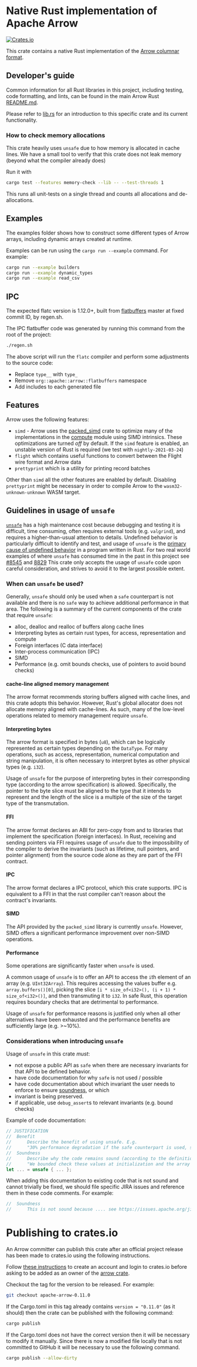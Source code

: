 <!---
  Licensed to the Apache Software Foundation (ASF) under one
  or more contributor license agreements.  See the NOTICE file
  distributed with this work for additional information
  regarding copyright ownership.  The ASF licenses this file
  to you under the Apache License, Version 2.0 (the
  "License"); you may not use this file except in compliance
  with the License.  You may obtain a copy of the License at

    http://www.apache.org/licenses/LICENSE-2.0

  Unless required by applicable law or agreed to in writing,
  software distributed under the License is distributed on an
  "AS IS" BASIS, WITHOUT WARRANTIES OR CONDITIONS OF ANY
  KIND, either express or implied.  See the License for the
  specific language governing permissions and limitations
  under the License.
-->

# Native Rust implementation of Apache Arrow

[![Crates.io](https://img.shields.io/crates/v/arrow.svg)](https://crates.io/crates/arrow)

This crate contains a native Rust implementation of the [Arrow columnar format](https://arrow.apache.org/docs/format/Columnar.html).

## Developer's guide

Common information for all Rust libraries in this project, including
testing, code formatting, and lints, can be found in the main Arrow
Rust [README.md](../README.md).

Please refer to [lib.rs](src/lib.rs) for an introduction to this
specific crate and its current functionality.

### How to check memory allocations

This crate heavily uses `unsafe` due to how memory is allocated in cache lines.
We have a small tool to verify that this crate does not leak memory (beyond what the compiler already does)

Run it with

```bash
cargo test --features memory-check --lib -- --test-threads 1
```

This runs all unit-tests on a single thread and counts all allocations and de-allocations.

## Examples

The examples folder shows how to construct some different types of Arrow
arrays, including dynamic arrays created at runtime.

Examples can be run using the `cargo run --example` command. For example:

```bash
cargo run --example builders
cargo run --example dynamic_types
cargo run --example read_csv
```

## IPC

The expected flatc version is 1.12.0+, built from [flatbuffers](https://github.com/google/flatbuffers)
master at fixed commit ID, by regen.sh.

The IPC flatbuffer code was generated by running this command from the root of the project:

```bash
./regen.sh
```

The above script will run the `flatc` compiler and perform some adjustments to the source code:

- Replace `type__` with `type_`
- Remove `org::apache::arrow::flatbuffers` namespace
- Add includes to each generated file

## Features

Arrow uses the following features:

* `simd` - Arrow uses the [packed_simd](https://crates.io/crates/packed_simd) crate to optimize many of the
 implementations in the [compute](https://github.com/apache/arrow/tree/master/rust/arrow/src/compute)
 module using SIMD intrinsics. These optimizations are turned *off* by default.
 If the `simd` feature is enabled, an unstable version of Rust is required (we test with `nightly-2021-03-24`)
* `flight` which contains useful functions to convert between the Flight wire format and Arrow data
* `prettyprint` which is a utility for printing record batches

Other than `simd` all the other features are enabled by default. Disabling `prettyprint` might be necessary in order to
compile Arrow to the `wasm32-unknown-unknown` WASM target.

## Guidelines in usage of `unsafe`

[`unsafe`](https://doc.rust-lang.org/book/ch19-01-unsafe-rust.html) has a high maintenance cost because debugging and testing it is difficult, time consuming, often requires external tools (e.g. `valgrind`), and requires a higher-than-usual attention to details. Undefined behavior is particularly difficult to identify and test, and usage of `unsafe` is the [primary cause of undefined behavior](https://doc.rust-lang.org/reference/behavior-considered-undefined.html) in a program written in Rust.
For two real world examples of where `unsafe` has consumed time in the past in this project see [#8545](https://github.com/apache/arrow/pull/8645) and [8829](https://github.com/apache/arrow/pull/8829)
This crate only accepts the usage of `unsafe` code upon careful consideration, and strives to avoid it to the largest possible extent.

### When can `unsafe` be used?

Generally, `unsafe` should only be used when a `safe` counterpart is not available and there is no `safe` way to achieve additional performance in that area. The following is a summary of the current components of the crate that require `unsafe`:

* alloc, dealloc and realloc of buffers along cache lines
* Interpreting bytes as certain rust types, for access, representation and compute
* Foreign interfaces (C data interface)
* Inter-process communication (IPC)
* SIMD
* Performance (e.g. omit bounds checks, use of pointers to avoid bound checks)

#### cache-line aligned memory management

The arrow format recommends storing buffers aligned with cache lines, and this crate adopts this behavior.
However, Rust's global allocator does not allocate memory aligned with cache-lines. As such, many of the low-level operations related to memory management require `unsafe`.

#### Interpreting bytes

The arrow format is specified in bytes (`u8`), which can be logically represented as certain types
depending on the `DataType`.
For many operations, such as access, representation, numerical computation and string manipulation,
it is often necessary to interpret bytes as other physical types (e.g. `i32`).

Usage of `unsafe` for the purpose of interpreting bytes in their corresponding type (according to the arrow specification) is allowed. Specifically, the pointer to the byte slice must be aligned to the type that it intends to represent and the length of the slice is a multiple of the size of the target type of the transmutation.

#### FFI

The arrow format declares an ABI for zero-copy from and to libraries that implement the specification
(foreign interfaces). In Rust, receiving and sending pointers via FFI requires usage of `unsafe` due to
the impossibility of the compiler to derive the invariants (such as lifetime, null pointers, and pointer alignment) from the source code alone as they are part of the FFI contract.

#### IPC

The arrow format declares a IPC protocol, which this crate supports. IPC is equivalent to a FFI in that the rust compiler can't reason about the contract's invariants.

#### SIMD

The API provided by the `packed_simd` library is currently `unsafe`. However, SIMD offers a significant performance improvement over non-SIMD operations.

#### Performance

Some operations are significantly faster when `unsafe` is used.

A common usage of `unsafe` is to offer an API to access the `i`th element of an array (e.g. `UInt32Array`).
This requires accessing the values buffer e.g. `array.buffers()[0]`, picking the slice
`[i * size_of<i32>(), (i + 1) * size_of<i32>()]`, and then transmuting it to `i32`. In safe Rust,
this operation requires boundary checks that are detrimental to performance.

Usage of `unsafe` for performance reasons is justified only when all other alternatives have been exhausted and the performance benefits are sufficiently large (e.g. >~10%).

### Considerations when introducing `unsafe`

Usage of `unsafe` in this crate *must*:

* not expose a public API as `safe` when there are necessary invariants for that API to be defined behavior.
* have code documentation for why `safe` is not used / possible
* have code documentation about which invariant the user needs to enforce to ensure [soundness](https://rust-lang.github.io/unsafe-code-guidelines/glossary.html#soundness-of-code--of-a-library), or which
* invariant is being preserved.
* if applicable, use `debug_assert`s to relevant invariants (e.g. bound checks)

Example of code documentation:

```rust
// JUSTIFICATION
//  Benefit
//      Describe the benefit of using unsafe. E.g.
//      "30% performance degradation if the safe counterpart is used, see bench X."
//  Soundness
//      Describe why the code remains sound (according to the definition of rust's unsafe code guidelines). E.g.
//      "We bounded check these values at initialization and the array is immutable."
let ... = unsafe { ... };
```

When adding this documentation to existing code that is not sound and cannot trivially be fixed, we should file
specific JIRA issues and reference them in these code comments. For example:

```rust
//  Soundness
//      This is not sound because .... see https://issues.apache.org/jira/browse/ARROW-nnnnn
```

# Publishing to crates.io

An Arrow committer can publish this crate after an official project release has
been made to crates.io using the following instructions.

Follow [these
instructions](https://doc.rust-lang.org/cargo/reference/publishing.html) to
create an account and login to crates.io before asking to be added as an owner
of the [arrow crate](https://crates.io/crates/arrow).

Checkout the tag for the version to be released. For example:

```bash
git checkout apache-arrow-0.11.0
```

If the Cargo.toml in this tag already contains `version = "0.11.0"` (as it
should) then the crate can be published with the following command:

```bash
cargo publish
```

If the Cargo.toml does not have the correct version then it will be necessary
to modify it manually. Since there is now a modified file locally that is not
committed to GitHub it will be necessary to use the following command.

```bash
cargo publish --allow-dirty
```

